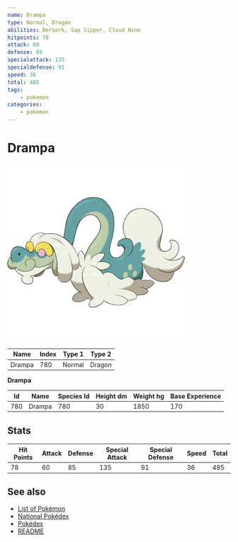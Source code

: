 ```yaml
---
name: Drampa
type: Normal, Dragon
abilities: Berserk, Sap Sipper, Cloud Nine
hitpoints: 78
attack: 60
defense: 85
specialattack: 135
specialdefense: 91
speed: 36
total: 485
tags:
    - pokemon
categories:
    - pokemon
---
```


# Drampa


![Drampa](images/780.png)

| **Name** | **Index** | **Type 1** | **Type 2** |
|----|----|----|----|
| Drampa | 780 | Normal | Dragon  |

**Drampa** 




| **Id** | **Name** | **Species Id** | **Height dm** | **Weight hg** | **Base Experience** |
|--------|----------|----------------|------------|------------|---------------------|
| 780 | Drampa | 780 | 30 | 1850 | 170 |



## Stats

| **Hit Points** | **Attack** | **Defense** | **Special Attack** | **Special Defense** | **Speed** | **Total** |
|----------------|------------|-------------|--------------------|---------------------|-----------|-----------|
| 78 | 60 | 85 | 135 | 91 | 36 | 485 |

## See also

- [List of Pokémon](../pokemon.md)
- [National Pokédex](../national_pokedex.md)
- [Pokédex](../pokedex.md)
- [README](../README.md)
